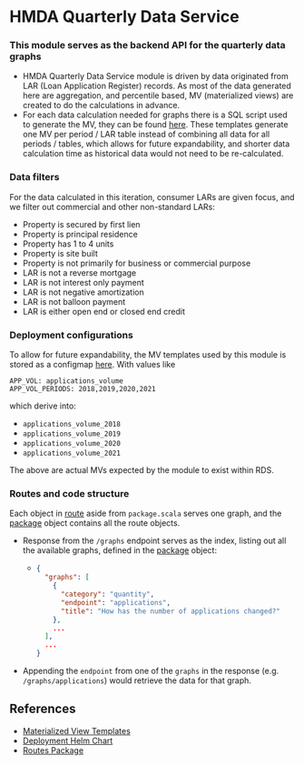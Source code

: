 # HMDA Quarterly Data Service

### This module serves as the backend API for the quarterly data graphs
* HMDA Quarterly Data Service module is driven by data originated from LAR (Loan Application Register) records.
As most of the data generated here are aggregation, and percentile based,
MV (materialized views) are created to do the calculations in advance.  
* For each data calculation needed for graphs there is a SQL script used to generate the MV,
they can be found [here](./src/main/resources/ddl).
These templates generate one MV per period / LAR table instead of combining all data for all periods / tables,
which allows for future expandability, and shorter data calculation time as historical data would not need to be re-calculated.

### Data filters
For the data calculated in this iteration, consumer LARs are given focus, and we filter out commercial and other non-standard LARs:
  * Property is secured by first lien
  * Property is principal residence
  * Property has 1 to 4 units
  * Property is site built
  * Property is not primarily for business or commercial purpose
  * LAR is not a reverse mortgage
  * LAR is not interest only payment
  * LAR is not negative amortization
  * LAR is not balloon payment
  * LAR is either open end or closed end credit

### Deployment configurations
To allow for future expandability, the MV templates used by this module is stored as a configmap [here](../kubernetes/hmda-quarterly-data-service/templates/quarterly-mv-configmap.yaml).
With values like
```
APP_VOL: applications_volume
APP_VOL_PERIODS: 2018,2019,2020,2021
```
which derive into:
* `applications_volume_2018`
* `applications_volume_2019`
* `applications_volume_2020`
* `applications_volume_2021`

The above are actual MVs expected by the module to exist within RDS.

### Routes and code structure
Each object in [route](./src/main/scala/hmda/quarterly/data/api/route) aside from `package.scala` serves one graph,
and the [package](./src/main/scala/hmda/quarterly/data/api/route/package.scala) object contains all the route objects.  
* Response from the `/graphs` endpoint serves as the index, listing out all the available graphs,
defined in the [package](./src/main/scala/hmda/quarterly/data/api/route/package.scala) object:
  * ```json
    {
      "graphs": [
        {
          "category": "quantity",
          "endpoint": "applications",
          "title": "How has the number of applications changed?"
        },
        ...
      ],
      ...
    }
    ```
* Appending the `endpoint` from one of the `graphs` in the response (e.g. `/graphs/applications`) would retrieve the data for that graph.

## References
* [Materialized View Templates](./src/main/resources/ddl)
* [Deployment Helm Chart](../kubernetes/hmda-quarterly-data-service)
* [Routes Package](./src/main/scala/hmda/quarterly/data/api/route/package.scala)